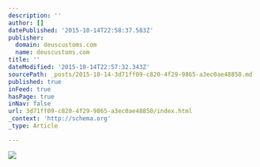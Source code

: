 ```yaml
---
description: ''
author: []
datePublished: '2015-10-14T22:58:37.583Z'
publisher:
  domain: deuscustoms.com
  name: deuscustoms.com
title: ''
dateModified: '2015-10-14T22:57:32.343Z'
sourcePath: _posts/2015-10-14-3d71ff09-c820-4f29-9865-a3ec0ae48850.md
published: true
inFeed: true
hasPage: true
inNav: false
url: 3d71ff09-c820-4f29-9865-a3ec0ae48850/index.html
_context: 'http://schema.org'
_type: Article

---
```

![](http://cdn.deuscustoms.com/wp-content/uploads/2015/05/TOM8949.jpg)
